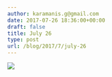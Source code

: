 ```yaml
---
author: karamanis.g@gmail.com
date: 2017-07-26 18:36:00+00:00
draft: false
title: July 26
type: post
url: /blog/2017/7/july-26
---
```




  
   ![](/images/2017-07-26-20177july-26/IMG_1949.jpg)

  


